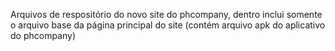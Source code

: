 Arquivos de respositório do novo site do phcompany, dentro inclui somente o arquivo base da página principal do site (contém arquivo apk do aplicativo do phcompany)
